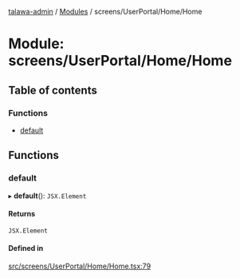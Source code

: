 [talawa-admin](../README.md) / [Modules](../modules.md) / screens/UserPortal/Home/Home

# Module: screens/UserPortal/Home/Home

## Table of contents

### Functions

- [default](screens_UserPortal_Home_Home.md#default)

## Functions

### default

▸ **default**(): `JSX.Element`

#### Returns

`JSX.Element`

#### Defined in

[src/screens/UserPortal/Home/Home.tsx:79](https://github.com/chandel-aman/talawa-admin/blob/fa2649b/src/screens/UserPortal/Home/Home.tsx#L79)
